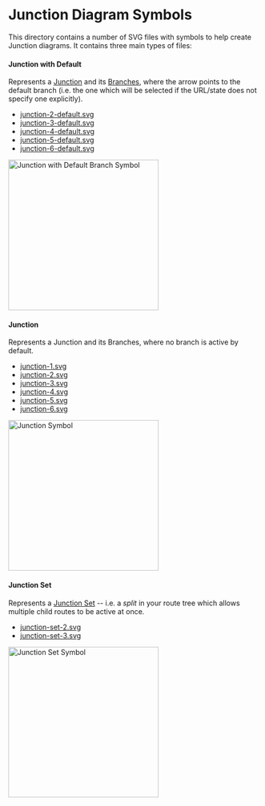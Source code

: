 # Junction Diagram Symbols

This directory contains a number of SVG files with symbols to help create Junction diagrams. It contains three main types of files:

#### Junction with Default

Represents a [Junction](/docs/api/Junction.md) and its [Branches](/docs/api/Branch.md), where the arrow points to the default branch (i.e. the one which will be selected if the URL/state does not specify one explicitly).

* [junction-2-default.svg](junction-2-default.svg)
* [junction-3-default.svg](junction-3-default.svg)
* [junction-4-default.svg](junction-4-default.svg)
* [junction-5-default.svg](junction-5-default.svg)
* [junction-6-default.svg](junction-6-default.svg)

<img src='https://junctions.js.org/symbols/junction-6-default.svg' alt='Junction with Default Branch Symbol' width='300'>

#### Junction

Represents a Junction and its Branches, where no branch is active by default.

* [junction-1.svg](junction-1.svg)
* [junction-2.svg](junction-2.svg)
* [junction-3.svg](junction-3.svg)
* [junction-4.svg](junction-4.svg)
* [junction-5.svg](junction-5.svg)
* [junction-6.svg](junction-6.svg)

<img src='https://junctions.js.org/symbols/junction-3.svg' alt='Junction Symbol' width='300'>

#### Junction Set

Represents a [Junction Set](/docs/api/JunctionSet.md) -- i.e. a *split* in your route tree which allows multiple child routes to be active at once.

* [junction-set-2.svg](junction-set-2.svg)
* [junction-set-3.svg](junction-set-3.svg)

<img src='https://junctions.js.org/symbols/junction-set-2.svg' alt='Junction Set Symbol' width='300'>
